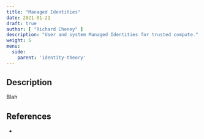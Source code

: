 ```yaml
---
title: "Managed Identities"
date: 2021-01-21
draft: true
author: [ "Richard Cheney" ]
description: "User and system Managed Identities for trusted compute."
weight: 5
menu:
  side:
    parent: 'identity-theory'
---
```


## Description

Blah

## References

* []()
